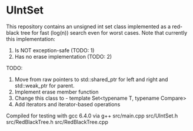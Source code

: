 # UIntSet
This repository contains an unsigned int set class implemented as a red-black tree for fast (log(n)) search even for worst cases.
Note that currently this implementation:
1) Is NOT exception-safe (TODO: 1)
2) Has no erase implementation (TODO: 2)

TODO:
1) Move from raw pointers to std::shared_ptr<Node> for left and right and std::weak_ptr<Node> for parent.
2) Implement erase member function
3) Change this class to - template Set<typename T, typename Compare>
4) Add iterators and iterator-based operations

Compiled for testing with gcc 6.4.0 via g++ src/main.cpp src/UIntSet.h src/RedBlackTree.h src/RedBlackTree.cpp